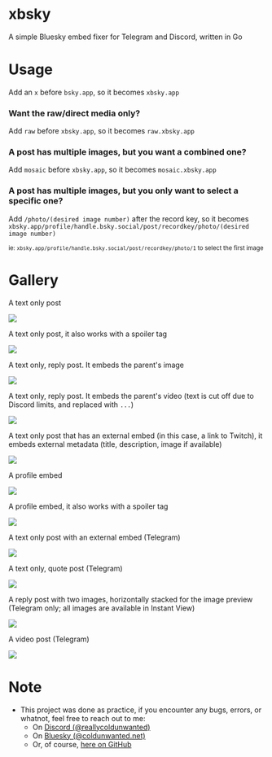 # xbsky
A simple Bluesky embed fixer for Telegram and Discord, written in Go

# Usage
Add an `x` before `bsky.app`, so it becomes `xbsky.app`

### Want the raw/direct media only?

Add `raw` before `xbsky.app`, so it becomes `raw.xbsky.app`

### A post has multiple images, but you want a combined one?

Add `mosaic` before `xbsky.app`, so it becomes `mosaic.xbsky.app`

### A post has multiple images, but you only want to select a specific one?

Add `/photo/(desired image number)` after the record key, so it becomes `xbsky.app/profile/handle.bsky.social/post/recordkey/photo/(desired image number)`

<sup>ie: <code>xbsky.app/profile/handle.bsky.social/post/recordkey/photo/1</code> to select the first image</sup>

# Gallery

<p>A text only post</p>
<img src="./docs/d_textpost.png">
<br>

<p>A text only post, it also works with a spoiler tag</p>
<img src="./docs/d_spoilerpost.png">
<br>

<p>A text only, reply post. It embeds the parent's image</p>
<img src="./docs/d_replyembed.png">
<br>

<p>A text only, reply post. It embeds the parent's video (text is cut off due to Discord limits, and replaced with <code>...</code>)</p>
<img src="./docs/d_replyandvideo.png">
<br>

<p>A text only post that has an external embed (in this case, a link to Twitch), it embeds external metadata (title, description, image if available)</p>
<img src="./docs/d_external.png">
<br>

<p>A profile embed</p>
<img src="./docs/d_profile.png">
<br>

<p>A profile embed, it also works with a spoiler tag</p>
<img src="./docs/d_spoilerprofile.png">
<br>

<p>A text only post with an external embed (Telegram)</p>
<img src="./docs/tg_external.png">
<br>

<p>A text only, quote post (Telegram)</p>
<img src="./docs/tg_quote.png">
<br>

<p>A reply post with two images, horizontally stacked for the image preview (Telegram only; all images are available in Instant View)</p>
<img src="./docs/tg_mosaic.png">
<br>

<p>A video post (Telegram)</p>
<img src="./docs/tg_video.png">
<br>

# Note
- This project was done as practice, if you encounter any bugs, errors, or whatnot, feel free to reach out to me:
    - On [Discord (@reallycoldunwanted)](https://discord.com/users/928010351583330414)
    - On [Bluesky (@coldunwanted.net)](https://bsky.app/profile/coldunwanted.net)
    - Or, of course, [here on GitHub](https://github.com/colduw/xbsky/issues)

